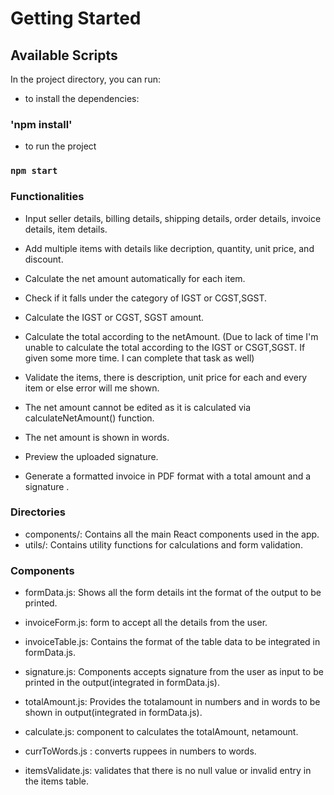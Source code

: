 # Getting Started 




## Available Scripts

In the project directory, you can run:

* to install the dependencies:

### 'npm install'

* to run the project

### `npm start`

### Functionalities
* Input seller details, billing details, shipping details, order details, invoice details, item details.

* Add multiple items with details like decription, quantity, unit price, and discount.
* Calculate the net amount automatically for each item.
* Check if it falls under the category of IGST or CGST,SGST.
* Calculate the IGST or CGST, SGST amount.
* Calculate the total according to the netAmount. (Due to lack of time I'm unable to calculate the total according to the IGST or CSGT,SGST. If given some more time. I can complete that task as well)

* Validate the items, there is description, unit price for each and every item or else error will me shown.
* The net amount cannot be edited as it is calculated via calculateNetAmount() function.
* The net amount is shown in words.
* Preview the uploaded signature.
* Generate a formatted invoice in PDF format with a total amount and a signature .

### Directories
* components/: Contains all the main React components used in the app.
* utils/: Contains utility functions for calculations and form validation.

### Components
* formData.js: Shows all the form details int the format of the output to be printed.
* invoiceForm.js: form to accept all the details from the user.
* invoiceTable.js: Contains the format of the table data to be integrated in formData.js.
* signature.js: Components accepts signature from the user as input to be printed in the output(integrated in formData.js).
* totalAmount.js: Provides the totalamount in numbers and in words to be shown in output(integrated in formData.js).

* calculate.js: component to calculates the totalAmount, netamount.
* currToWords.js : converts ruppees in numbers to words.

* itemsValidate.js: validates that there is no null value or invalid entry in the items table.

